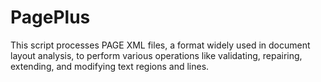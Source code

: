 # PagePlus
This script processes PAGE XML files, a format widely used in document layout analysis, to perform various operations like validating, repairing, extending, and modifying text regions and lines. 
